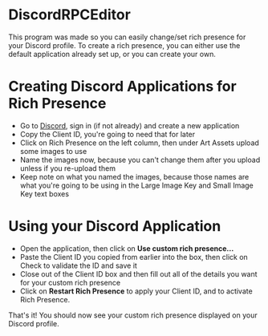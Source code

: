 # DiscordRPCEditor

This program was made so you can easily change/set rich presence for your Discord profile. To create a rich presence, you can either use the default application already set up, or you can create your own.

# Creating Discord Applications for Rich Presence

  - Go to [Discord](https://discordapp.com/developers/applications), sign in (if not already) and create a new application
  - Copy the Client ID, you're going to need that for later
  - Click on Rich Presence on the left column, then under Art Assets upload some images to use
  - Name the images now, because you can't change them after you upload unless if you re-upload them
  - Keep note on what you named the images, because those names are what you're going to be using in the Large Image Key and Small Image Key text boxes
  
# Using your Discord Application

  - Open the application, then click on **Use custom rich presence...**
  - Paste the Client ID you copied from earlier into the box, then click on Check to validate the ID and save it
  - Close out of the Client ID box and then fill out all of the details you want for your custom rich presence
  - Click on **Restart Rich Presence** to apply your Client ID, and to activate Rich Presence.
  
  That's it! You should now see your custom rich presence displayed on your Discord profile.
